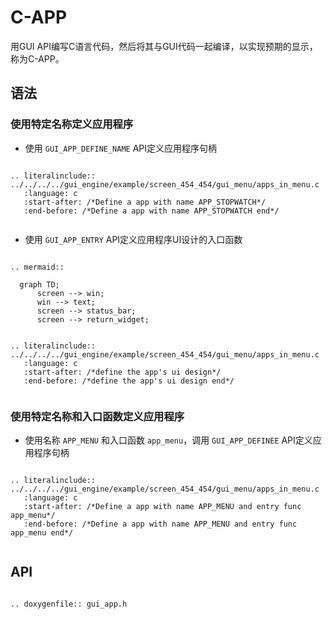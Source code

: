 # C-APP

用GUI API编写C语言代码，然后将其与GUI代码一起编译，以实现预期的显示，称为C-APP。

## 语法
### 使用特定名称定义应用程序

- 使用 ```GUI_APP_DEFINE_NAME``` API定义应用程序句柄
```eval_rst

.. literalinclude:: ../../../../gui_engine/example/screen_454_454/gui_menu/apps_in_menu.c
   :language: c
   :start-after: /*Define a app with name APP_STOPWATCH*/
   :end-before: /*Define a app with name APP_STOPWATCH end*/


```
- 使用 ```GUI_APP_ENTRY``` API定义应用程序UI设计的入口函数



```eval_rst

.. mermaid::
 
  graph TD;
      screen --> win;
      win --> text;
      screen --> status_bar;
      screen --> return_widget;
```


```eval_rst

.. literalinclude:: ../../../../gui_engine/example/screen_454_454/gui_menu/apps_in_menu.c
   :language: c
   :start-after: /*define the app's ui design*/
   :end-before: /*define the app's ui design end*/


```
### 使用特定名称和入口函数定义应用程序
- 使用名称 ```APP_MENU``` 和入口函数 ```app_menu```，调用 ```GUI_APP_DEFINEE``` API定义应用程序句柄
```eval_rst

.. literalinclude:: ../../../../gui_engine/example/screen_454_454/gui_menu/apps_in_menu.c
   :language: c
   :start-after: /*Define a app with name APP_MENU and entry func app_menu*/
   :end-before: /*Define a app with name APP_MENU and entry func app_menu end*/


```
## API
```eval_rst

.. doxygenfile:: gui_app.h

```



